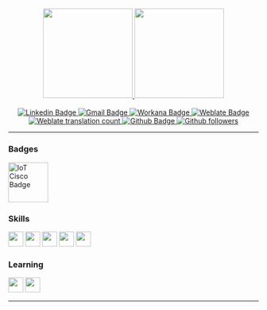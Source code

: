 <h3 align="center"> 
 <div>
  <p align="center">
  <a href="https://github.com/vitoriape/vitoriape">
  <img height="180em" src="https://github-readme-stats.vercel.app/api?username=vitoriape&count_private=true&show_icons=true&theme=github_dark&icon_color=c1cb12"/>
  <img height="180em" src="https://github-readme-stats.vercel.app/api/top-langs/?username=vitoriape&theme=github_dark&font_color=c1cb12)("https://github.com/vitoriape/github-readme-stats%22" />
  </a>
  </p>
  </div>
</h3>


<p align="center">
  <a href="https://www.linkedin.com/in/vitoria-pecanha/">
    <img alt="Linkedin Badge" src="https://img.shields.io/badge/-Vitória-blue?style=flat-square&logo=Linkedin&logoColor=white">
  </a>
  
   <a href="mailto:vitoriapecanha.log@gmail.com">
    <img alt="Gmail Badge" src="https://img.shields.io/badge/-vitoriapecanha.log@gmail.com-c14438?style=flat-flat&logo=Gmail&logoColor=white">
  </a>
  
  <a href="https://www.workana.com/freelancer/adc45c752416bdaecd6e912140fe5fd3">
    <img alt="Workana Badge" src="https://img.shields.io/badge/-Workana Profile-ff0066?style=flat-flat&logo=Trello&logoColor=white">
  </a>
  
  <a href="https://translate.habitica.com/user/PenariaToji/">
    <img alt="Weblate Badge" src="https://img.shields.io/badge/-PenariaToji-%23219f84?style=flat-flat&logo=Weblate">
  </a>
  
  <a href="https://translate.habitica.com/user/PenariaToji/#contributed">
    <img alt="Weblate translation count" src="https://img.shields.io/weblate/translations/PenariaToji?color=%23219f84&label=weblate%20translations&server=https%3A%2F%2Ftranslate.habitica.com%2F">
  </a>
  
  <a href="https://github.com/vitoriape">
    <img alt="Github Badge" src="https://img.shields.io/badge/-vitoriape-black?style-flat-square&logo=Github&logoColor=white">
  </a>
  
  <a href="https://github.com/vitoriape?tab=followers">
    <img alt="Github followers" src="https://img.shields.io/github/followers/vitoriape?color=black">
  </a>
</p>

---






### Badges
<img alt="IoT Cisco Badge" href="https://www.credly.com/badges/4e4f1094-886b-4794-8f49-ff99ab678d0f/public_url" src="https://snipboard.io/biwFsp.jpg" width="80" height="80"/>


### Skills
<p align="left">
<a>
<img src="https://cdn.jsdelivr.net/gh/devicons/devicon/icons/debian/debian-plain.svg" width="30" height="30"/>
<img src="https://cdn.jsdelivr.net/gh/devicons/devicon/icons/vscode/vscode-original.svg" width="30" height="30"/> 
<img src="https://cdn.jsdelivr.net/gh/devicons/devicon/icons/selenium/selenium-original.svg" width="30" height="30"/>
<img src="https://cdn.jsdelivr.net/gh/devicons/devicon/icons/latex/latex-original.svg" width="30" height="30"/>
<img src="https://cdn.jsdelivr.net/gh/devicons/devicon/icons/markdown/markdown-original.svg" width="30" height="30"/>
</a>
</p>


### Learning
<p align="left">
<a>
<img src="https://cdn.jsdelivr.net/gh/devicons/devicon/icons/postgresql/postgresql-original.svg" width="30" height="30"/>
<img src="https://cdn.jsdelivr.net/gh/devicons/devicon/icons/python/python-original.svg" width="30" height="30"/>
          
</a>
</p>

---
